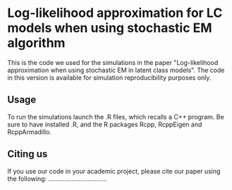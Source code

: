# Log-likelihood approximation for LC models when using stochastic EM algorithm

This is the code we used for the simulations in the paper "Log-likelihood approximation when using
stochastic EM in latent class models". 
The code in this version is available for simulation reproducibility purposes only.

## Usage
To run the simulations launch the .R files, which recalls a C++ program. Be sure to have installed .R, and the R packages Rcpp, RcppEigen and
RcppArmadillo. 

## Citing us

If you use our code in your academic project, please cite our paper using the following:
.................................
